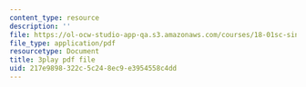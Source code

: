 ```yaml
---
content_type: resource
description: ''
file: https://ol-ocw-studio-app-qa.s3.amazonaws.com/courses/18-01sc-single-variable-calculus-fall-2010/217e9898322c5c248ec9e3954558c4dd_7K1sB05pE0A.pdf
file_type: application/pdf
resourcetype: Document
title: 3play pdf file
uid: 217e9898-322c-5c24-8ec9-e3954558c4dd
---
```

